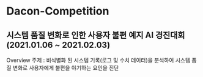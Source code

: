 # Dacon-Competition
## 시스템 품질 변화로 인한 사용자 불편 예지 AI 경진대회(2021.01.06 ~ 2021.02.03)

Overview
주제 : 비식별화 된 시스템 기록(로그 및 수치 데이터)을 분석하여 시스템 품질 변화로 사용자에게 불편을 야기하는 요인을 진단
